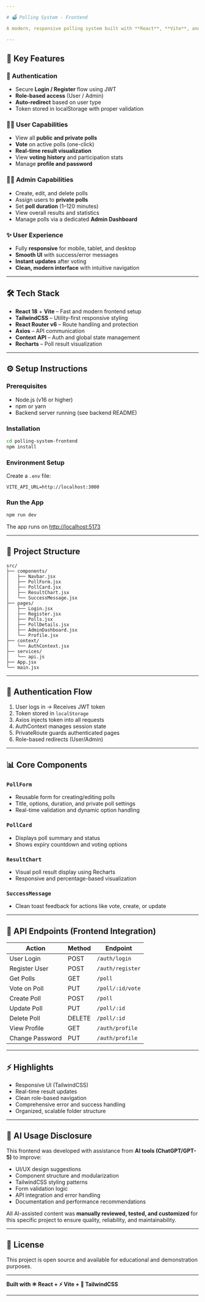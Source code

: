 ```yaml
---

# 🗳️ Polling System - Frontend

A modern, responsive polling system built with **React**, **Vite**, and **TailwindCSS**, providing an intuitive interface for creating, managing, and voting on polls in real-time.

---
```


## 🚀 Key Features

### 👤 Authentication

* Secure **Login / Register** flow using JWT
* **Role-based access** (User / Admin)
* **Auto-redirect** based on user type
* Token stored in localStorage with proper validation

### 🧍‍♂️ User Capabilities

* View all **public and private polls**
* **Vote** on active polls (one-click)
* **Real-time result visualization**
* View **voting history** and participation stats
* Manage **profile and password**

### 🧑‍💼 Admin Capabilities

* Create, edit, and delete polls
* Assign users to **private polls**
* Set **poll duration** (1–120 minutes)
* View overall results and statistics
* Manage polls via a dedicated **Admin Dashboard**

### ✨ User Experience

* Fully **responsive** for mobile, tablet, and desktop
* **Smooth UI** with success/error messages
* **Instant updates** after voting
* **Clean, modern interface** with intuitive navigation

---

## 🛠️ Tech Stack

* **React 18** + **Vite** – Fast and modern frontend setup
* **TailwindCSS** – Utility-first responsive styling
* **React Router v6** – Route handling and protection
* **Axios** – API communication
* **Context API** – Auth and global state management
* **Recharts** – Poll result visualization

---

## ⚙️ Setup Instructions

### Prerequisites

* Node.js (v16 or higher)
* npm or yarn
* Backend server running (see backend README)

### Installation

```bash
cd polling-system-frontend
npm install
```

### Environment Setup

Create a `.env` file:

```env
VITE_API_URL=http://localhost:3000
```

### Run the App

```bash
npm run dev
```

The app runs on [http://localhost:5173](http://localhost:5173)

---

## 📁 Project Structure

```
src/
├── components/
│   ├── Navbar.jsx
│   ├── PollForm.jsx
│   ├── PollCard.jsx
│   ├── ResultChart.jsx
│   └── SuccessMessage.jsx
├── pages/
│   ├── Login.jsx
│   ├── Register.jsx
│   ├── Polls.jsx
│   ├── PollDetails.jsx
│   ├── AdminDashboard.jsx
│   └── Profile.jsx
├── context/
│   └── AuthContext.jsx
├── services/
│   └── api.js
├── App.jsx
└── main.jsx
```

---

## 🔐 Authentication Flow

1. User logs in → Receives JWT token
2. Token stored in `localStorage`
3. Axios injects token into all requests
4. AuthContext manages session state
5. PrivateRoute guards authenticated pages
6. Role-based redirects (User/Admin)

---

## 📊 Core Components

### `PollForm`

* Reusable form for creating/editing polls
* Title, options, duration, and private poll settings
* Real-time validation and dynamic option handling

### `PollCard`

* Displays poll summary and status
* Shows expiry countdown and voting options

### `ResultChart`

* Visual poll result display using Recharts
* Responsive and percentage-based visualization

### `SuccessMessage`

* Clean toast feedback for actions like vote, create, or update

---

## 🔗 API Endpoints (Frontend Integration)

| Action          | Method | Endpoint         |
| --------------- | ------ | ---------------- |
| User Login      | POST   | `/auth/login`    |
| Register User   | POST   | `/auth/register` |
| Get Polls       | GET    | `/poll`          |
| Vote on Poll    | PUT    | `/poll/:id/vote` |
| Create Poll     | POST   | `/poll`          |
| Update Poll     | PUT    | `/poll/:id`      |
| Delete Poll     | DELETE | `/poll/:id`      |
| View Profile    | GET    | `/auth/profile`  |
| Change Password | PUT    | `/auth/profile`  |

---

## ⚡ Highlights

* Responsive UI (TailwindCSS)
* Real-time result updates
* Clean role-based navigation
* Comprehensive error and success handling
* Organized, scalable folder structure

---

## 🤖 AI Usage Disclosure

This frontend was developed with assistance from **AI tools (ChatGPT/GPT-5)** to improve:

* UI/UX design suggestions
* Component structure and modularization
* TailwindCSS styling patterns
* Form validation logic
* API integration and error handling
* Documentation and performance recommendations

All AI-assisted content was **manually reviewed, tested, and customized** for this specific project to ensure quality, reliability, and maintainability.

---

## 📄 License

This project is open source and available for educational and demonstration purposes.

---

**Built with ⚛️ React + ⚡ Vite + 🎨 TailwindCSS**

---
